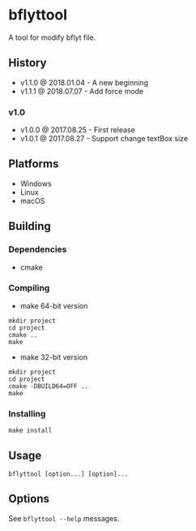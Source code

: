 # bflyttool

A tool for modify bflyt file.

## History

- v1.1.0 @ 2018.01.04 - A new beginning
- v1.1.1 @ 2018.07.07 - Add force mode

### v1.0

- v1.0.0 @ 2017.08.25 - First release
- v1.0.1 @ 2017.08.27 - Support change textBox size

## Platforms

- Windows
- Linux
- macOS

## Building

### Dependencies

- cmake

### Compiling

- make 64-bit version
~~~
mkdir project
cd project
cmake ..
make
~~~

- make 32-bit version
~~~
mkdir project
cd project
cmake -DBUILD64=OFF ..
make
~~~

### Installing

~~~
make install
~~~

## Usage

~~~
bflyttool [option...] [option]...
~~~

## Options

See `bflyttool --help` messages.
